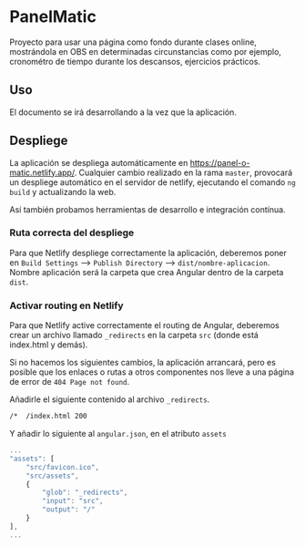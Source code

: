 # PanelMatic

Proyecto para usar una página como fondo durante clases online, mostrándola en OBS en determinadas circunstancias como por ejemplo, cronométro de tiempo durante los descansos, ejercicios prácticos.

## Uso

El documento se irá desarrollando a la vez que la aplicación.

## Despliege

La aplicación se despliega automáticamente en https://panel-o-matic.netlify.app/. 
Cualquier cambio realizado en la rama `master`, provocará un despliege automático en el servidor de netlify, ejecutando el comando `ng build` y actualizando la web. 

Así también probamos herramientas de desarrollo e integración contínua.

### Ruta correcta del despliege

Para que Netlify despliege correctamente la aplicación, deberemos poner en 
`Build Settings` --> `Publish Directory` --> `dist/nombre-aplicacion`. Nombre aplicación será la carpeta que crea Angular dentro de la carpeta `dist`.

### Activar routing en Netlify

Para que Netlify active correctamente el routing de Angular, deberemos crear un archivo llamado `_redirects` en la carpeta `src` (donde está index.html y demás).

Si no hacemos los siguientes cambios, la aplicación arrancará, pero es posible que los enlaces o rutas a otros componentes nos lleve a una página de error de ``404 Page not found``.

Añadirle el siguiente contenido al archivo `_redirects`.

```html
/*  /index.html 200
```

Y añadir lo siguiente al `angular.json`, en el atributo `assets`

```typescript
...
"assets": [
    "src/favicon.ico",
    "src/assets",
    {
        "glob": "_redirects",
        "input": "src",
        "output": "/"
    }
],
...
```
